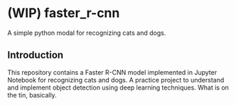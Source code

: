 # (WIP) faster_r-cnn
A simple python modal for recognizing cats and dogs.

## Introduction

This repository contains a Faster R-CNN model implemented in Jupyter Notebook for recognizing cats and dogs. A practice project to understand and implement object detection using deep learning techniques. What is on the tin, basically.
